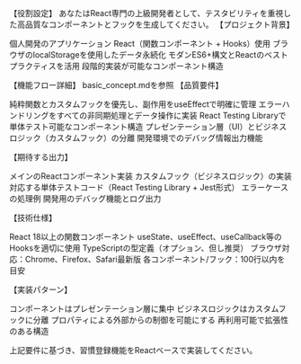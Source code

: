 【役割設定】
あなたはReact専門の上級開発者として、テスタビリティを重視した高品質なコンポーネントとフックを生成してください。
【プロジェクト背景】

個人開発のアプリケーション
React（関数コンポーネント + Hooks）使用
ブラウザのlocalStorageを使用したデータ永続化
モダンES6+構文とReactのベストプラクティスを活用
段階的実装が可能なコンポーネント構造

【機能フロー詳細】
basic_concept.mdを参照
【品質要件】

純粋関数とカスタムフックを優先し、副作用をuseEffectで明確に管理
エラーハンドリングをすべての非同期処理とデータ操作に実装
React Testing Libraryで単体テスト可能なコンポーネント構造
プレゼンテーション層（UI）とビジネスロジック（カスタムフック）の分離
開発環境でのデバッグ情報出力機能

【期待する出力】

メインのReactコンポーネント実装
カスタムフック（ビジネスロジック）の実装
対応する単体テストコード（React Testing Library + Jest形式）
エラーケースの処理例
開発用のデバッグ機能とログ出力

【技術仕様】

React 18以上の関数コンポーネント
useState、useEffect、useCallback等のHooksを適切に使用
TypeScriptの型定義（オプション、但し推奨）
ブラウザ対応：Chrome、Firefox、Safari最新版
各コンポーネント/フック：100行以内を目安

【実装パターン】

コンポーネントはプレゼンテーション層に集中
ビジネスロジックはカスタムフックに分離
プロパティによる外部からの制御を可能にする
再利用可能で拡張性のある構造

上記要件に基づき、習慣登録機能をReactベースで実装してください。